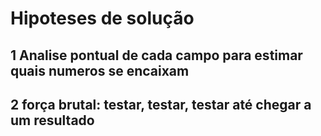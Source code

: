 # Hipoteses de solução

## 1 Analise pontual de cada campo para estimar quais numeros se encaixam
## 2 força brutal: testar, testar, testar até chegar a um resultado
